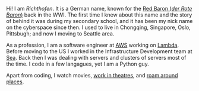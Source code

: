Hi! I am _Richthofen_. It is a German name, known for the [Red Baron (_der Rote Baron_)](https://en.wikipedia.org/wiki/Manfred_von_Richthofen) back in the WWI. The first time I knew about this name and the story of behind it was during my secondary school, and it has been my nick name on the cyberspace since then. I used to live in Chongqing, Singapore, Oslo, Pittsbugh; and now I moving to Seattle area.

As a profession, I am a software engineer at [AWS](https://aws.amazon.com/) working on [Lambda](https://aws.amazon.com/lambda/). Before moving to the US I worked in the Infrastructure Development team at [Sea](https://www.sea.com/home). Back then I was dealing with servers and clusters of servers most of the time. I code in a few langagues, yet I am a Python guy. 

Apart from coding, I watch movies, [work in theatres](https://liujianqiao.me/theatre/?lang=en), and [roam around places](https://www.mytravelmap.xyz/u/gg113179410750853518940).